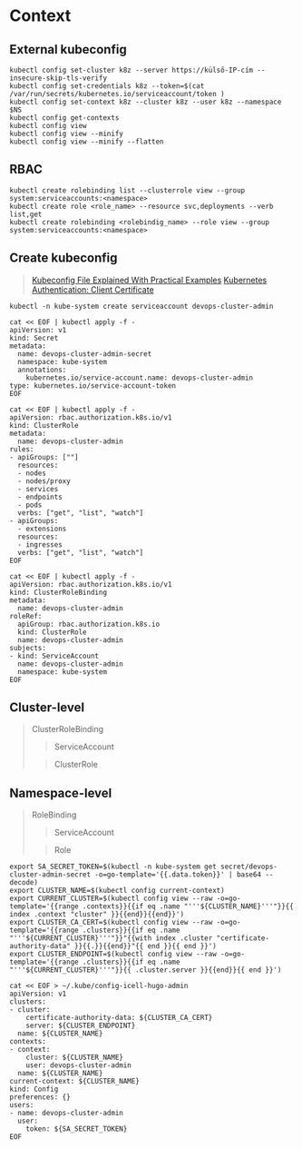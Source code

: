 # Context

## External kubeconfig

```shell
kubectl config set-cluster k8z --server https://külső-IP-cím --insecure-skip-tls-verify
kubectl config set-credentials k8z --token=$(cat /var/run/secrets/kubernetes.io/serviceaccount/token )
kubectl config set-context k8z --cluster k8z --user k8z --namespace $NS
kubectl config get-contexts
kubectl config view
kubectl config view --minify
kubectl config view --minify --flatten
```

## RBAC

```shell
kubectl create rolebinding list --clusterrole view --group system:serviceaccounts:<namespace>
kubectl create role <role_name> --resource svc,deployments --verb list,get
kubectl create rolebinding <rolebindig_name> --role view --group system:serviceaccounts:<namespace>
```

## Create kubeconfig

> [Kubeconfig File Explained With Practical Examples][create_kubeconfig1]
> [Kubernetes Authentication: Client Certificate][create_kubeconfig2]

```shell
kubectl -n kube-system create serviceaccount devops-cluster-admin

cat << EOF | kubectl apply -f -
apiVersion: v1
kind: Secret
metadata:
  name: devops-cluster-admin-secret
  namespace: kube-system
  annotations:
    kubernetes.io/service-account.name: devops-cluster-admin
type: kubernetes.io/service-account-token
EOF
```

```shell
cat << EOF | kubectl apply -f -
apiVersion: rbac.authorization.k8s.io/v1
kind: ClusterRole
metadata:
  name: devops-cluster-admin
rules:
- apiGroups: [""]
  resources:
  - nodes
  - nodes/proxy
  - services
  - endpoints
  - pods
  verbs: ["get", "list", "watch"]
- apiGroups:
  - extensions
  resources:
  - ingresses
  verbs: ["get", "list", "watch"]
EOF

cat << EOF | kubectl apply -f -
apiVersion: rbac.authorization.k8s.io/v1
kind: ClusterRoleBinding
metadata:
  name: devops-cluster-admin
roleRef:
  apiGroup: rbac.authorization.k8s.io
  kind: ClusterRole
  name: devops-cluster-admin
subjects:
- kind: ServiceAccount
  name: devops-cluster-admin
  namespace: kube-system
EOF
```

## Cluster-level

> ClusterRoleBinding
>
>> ServiceAccount
>
>> ClusterRole

## Namespace-level

> RoleBinding
>
>> ServiceAccount
>
>> Role

```shell
export SA_SECRET_TOKEN=$(kubectl -n kube-system get secret/devops-cluster-admin-secret -o=go-template='{{.data.token}}' | base64 --decode)
export CLUSTER_NAME=$(kubectl config current-context)
export CURRENT_CLUSTER=$(kubectl config view --raw -o=go-template='{{range .contexts}}{{if eq .name "'''${CLUSTER_NAME}'''"}}{{ index .context "cluster" }}{{end}}{{end}}')
export CLUSTER_CA_CERT=$(kubectl config view --raw -o=go-template='{{range .clusters}}{{if eq .name "'''${CURRENT_CLUSTER}'''"}}"{{with index .cluster "certificate-authority-data" }}{{.}}{{end}}"{{ end }}{{ end }}')
export CLUSTER_ENDPOINT=$(kubectl config view --raw -o=go-template='{{range .clusters}}{{if eq .name "'''${CURRENT_CLUSTER}'''"}}{{ .cluster.server }}{{end}}{{ end }}')

cat << EOF > ~/.kube/config-icell-hugo-admin
apiVersion: v1
clusters:
- cluster:
    certificate-authority-data: ${CLUSTER_CA_CERT}
    server: ${CLUSTER_ENDPOINT}
  name: ${CLUSTER_NAME}
contexts:
- context:
    cluster: ${CLUSTER_NAME}
    user: devops-cluster-admin
  name: ${CLUSTER_NAME}
current-context: ${CLUSTER_NAME}
kind: Config
preferences: {}
users:
- name: devops-cluster-admin
  user:
    token: ${SA_SECRET_TOKEN}
EOF
```

[create_kubeconfig1]:<https://devopscube.com/kubernetes-kubeconfig-file/>

[create_kubeconfig2]:<https://insujang.github.io/2019-12-18/kubernetes-authentication/>
